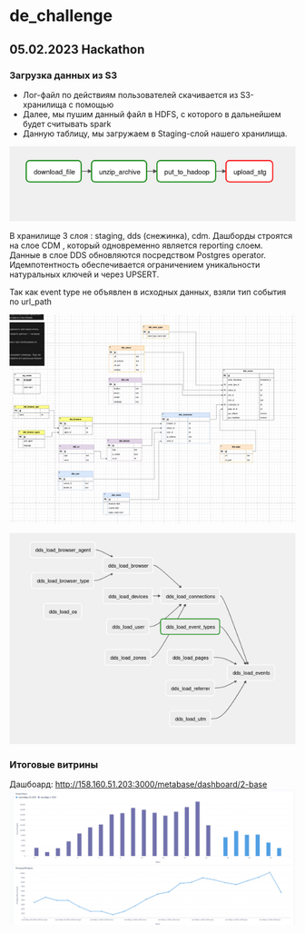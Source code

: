 # de_challenge

## 05.02.2023 Hackathon
### Загрузка данных из S3

* Лог-файл по действиям пользователей скачивается из S3-хранилища с помощью 
* Далее, мы пушим данный файл в HDFS, с которого в дальнейшем будет считывать spark
* Данную таблицу, мы загружаем в Staging-слой нашего хранилища.

![Alt text](images/dag1.jpg "DAG1")

 В хранилище 3 слоя : staging, dds (снежинка), cdm.
 Дашборды строятся на слое CDM , который одновременно является reporting слоем.
 Данные в слое DDS обновляются посредством Postgres operator. Идемпотентность обеспечивается ограничением уникальности натуральных ключей и через UPSERT.

 Так как event type не объявлен в исходных данных, взяли тип события по url_path

![Alt text](images/dwh.jpg "DWH")

![Alt text](images/dag2.png "DAG2")

### Итоговые витрины
Дашбоард: http://158.160.51.203:3000/metabase/dashboard/2-base
![Alt text](images/cdm.jpg "CDM")